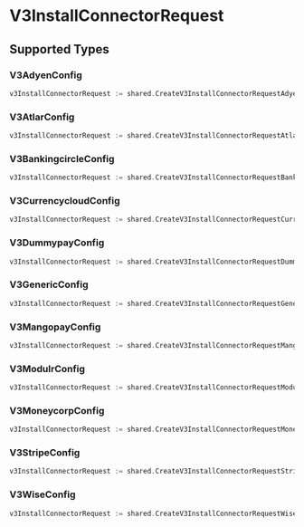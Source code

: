 # V3InstallConnectorRequest


## Supported Types

### V3AdyenConfig

```go
v3InstallConnectorRequest := shared.CreateV3InstallConnectorRequestAdyen(shared.V3AdyenConfig{/* values here */})
```

### V3AtlarConfig

```go
v3InstallConnectorRequest := shared.CreateV3InstallConnectorRequestAtlar(shared.V3AtlarConfig{/* values here */})
```

### V3BankingcircleConfig

```go
v3InstallConnectorRequest := shared.CreateV3InstallConnectorRequestBankingcircle(shared.V3BankingcircleConfig{/* values here */})
```

### V3CurrencycloudConfig

```go
v3InstallConnectorRequest := shared.CreateV3InstallConnectorRequestCurrencycloud(shared.V3CurrencycloudConfig{/* values here */})
```

### V3DummypayConfig

```go
v3InstallConnectorRequest := shared.CreateV3InstallConnectorRequestDummypay(shared.V3DummypayConfig{/* values here */})
```

### V3GenericConfig

```go
v3InstallConnectorRequest := shared.CreateV3InstallConnectorRequestGeneric(shared.V3GenericConfig{/* values here */})
```

### V3MangopayConfig

```go
v3InstallConnectorRequest := shared.CreateV3InstallConnectorRequestMangopay(shared.V3MangopayConfig{/* values here */})
```

### V3ModulrConfig

```go
v3InstallConnectorRequest := shared.CreateV3InstallConnectorRequestModulr(shared.V3ModulrConfig{/* values here */})
```

### V3MoneycorpConfig

```go
v3InstallConnectorRequest := shared.CreateV3InstallConnectorRequestMoneycorp(shared.V3MoneycorpConfig{/* values here */})
```

### V3StripeConfig

```go
v3InstallConnectorRequest := shared.CreateV3InstallConnectorRequestStripe(shared.V3StripeConfig{/* values here */})
```

### V3WiseConfig

```go
v3InstallConnectorRequest := shared.CreateV3InstallConnectorRequestWise(shared.V3WiseConfig{/* values here */})
```

